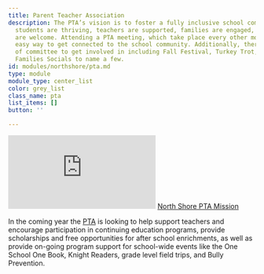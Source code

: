 ```yaml
---
title: Parent Teacher Association
description: The PTA’s vision is to foster a fully inclusive school community where
  students are thriving, teachers are supported, families are engaged, and all voices
  are welcome. Attending a PTA meeting, which take place every other month, is an
  easy way to get connected to the school community. Additionally, there are a number
  of committee to get involved in including Fall Festival, Turkey Trot, Garden, and
  Families Socials to name a few.
id: modules/northshore/pta.md
type: module
module_type: center_list
color: grey_list
class_name: pta
list_items: []
button: ''

---
```

<iframe src="https://player.vimeo.com/video/287523761?title=0&byline=0&portrait=0" class="vimeo" frameborder="0" webkitallowfullscreen mozallowfullscreen allowfullscreen></iframe>
<a class="ptamission" href="https://vimeo.com/287523761">North Shore PTA Mission</a>

In the coming year the [PTA](https://www.pcsb.org/Page/4476) is looking to help support teachers and encourage participation in continuing education programs, provide scholarships and free opportunities for after school enrichments, as well as provide on-going program support for school-wide events like the One School One Book, Knight Readers, grade level field trips, and Bully Prevention.